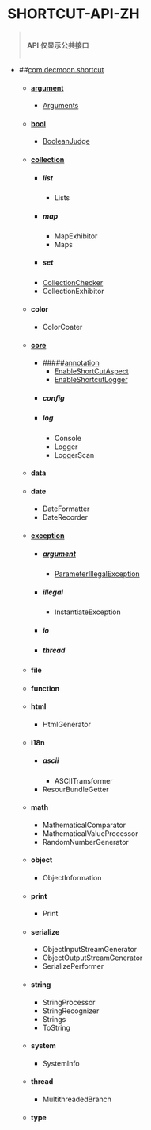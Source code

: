 # SHORTCUT-API-ZH

> <br/>**API 仅显示公共接口** <br/> <br/>


+ ##[com.decmoon.shortcut](../../README.md)
    + #### [argument](package-argument-zh.md)
        + [Arguments](class-Arguments-zh.md)
    + #### [bool](package-bool-zh.md)
        + [BooleanJudge](class-BooleanJudge-zh.md)
    + #### [collection](package-collection-zh.md)
        + ##### list
            + Lists
        + ##### map
            + MapExhibitor
            + Maps
        + ##### set
        + [CollectionChecker](class-CollectionChecker-zh.md)
        + CollectionExhibitor
    + #### color
        + ColorCoater
    + #### [core](package-core-zh.md)
        + #####[annotation](package-annotation-zh.md)
            + [EnableShortCutAspect](annotation-EnableShortcutAspect-zh.md)
            + [EnableShortcutLogger](annotation-EnableShortcutLogger-zh.md)
        + ##### config
        + ##### log 
            + Console
            + Logger
            + LoggerScan   
    + #### data
    + #### date
        + DateFormatter
        + DateRecorder
    + #### [exception](package-exception-zh.md)
        + ##### [argument](package-exception-argument-zh.md)
            + [ParameterIllegalException](exception-ParameterIllegalException-zh.md)
        + ##### illegal
            + InstantiateException
        + ##### io
        + ##### thread
    + #### file
    + #### function
    + #### html
        + HtmlGenerator
    + #### i18n
        + ##### ascii
            + ASCIITransformer
        + ResourBundleGetter
    + #### math
        + MathematicalComparator
        + MathematicalValueProcessor
        + RandomNumberGenerator
    + #### object
        + ObjectInformation
    + #### print
        + Print
    + #### serialize
        + ObjectInputStreamGenerator
        + ObjectOutputStreamGenerator
        + SerializePerformer
    + #### string
        + StringProcessor
        + StringRecognizer
        + Strings
        + ToString
    + #### system
        + SystemInfo
    + #### thread
        + MultithreadedBranch
    + #### type
    
















